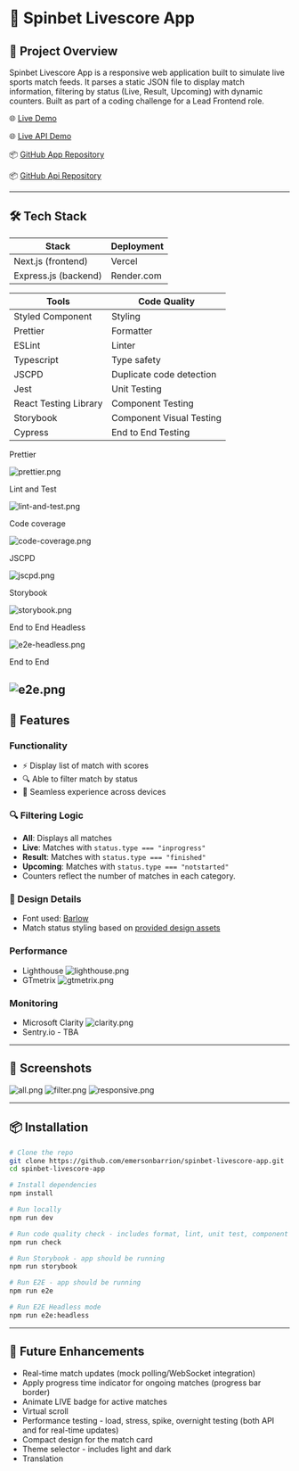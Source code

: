 # 🎯 Spinbet Livescore App

## 📝 Project Overview

Spinbet Livescore App is a responsive web application built to simulate live sports match feeds. It parses a static JSON file to display match information, filtering by status (Live, Result, Upcoming) with dynamic counters. Built as part of a coding challenge for a Lead Frontend role.

🌐 [Live Demo](https://spinbet-livescore-app.vercel.app/)

🌐 [Live API Demo](https://spinbet-livescore-api.onrender.com/api/v1/livescore)

📦 [GitHub App Repository](https://github.com/emersonbarrion/spinbet-livescore-app)

📦 [GitHub Api Repository](https://github.com/emersonbarrion/spinbet-livescore-api)

---

## 🛠️ Tech Stack

| Stack                | Deployment |
| -------------------- | ---------- |
| Next.js (frontend)   | Vercel     |
| Express.js (backend) | Render.com |

| Tools                 | Code Quality             |
|-----------------------|--------------------------|
| Styled Component      | Styling                  |
| Prettier              | Formatter                |
| ESLint                | Linter                   |
| Typescript            | Type safety              |
| JSCPD                 | Duplicate code detection |
| Jest                  | Unit Testing             |
| React Testing Library | Component Testing        |
| Storybook             | Component Visual Testing |
| Cypress               | End to End Testing       |

Prettier

![prettier.png](readme-screenshots/prettier.png)

Lint and Test

![lint-and-test.png](readme-screenshots/lint-and-test.png)

Code coverage

![code-coverage.png](readme-screenshots/code-coverage.png)

JSCPD

![jscpd.png](readme-screenshots/jscpd.png)

Storybook

![storybook.png](readme-screenshots/storybook.png)

End to End Headless

![e2e-headless.png](readme-screenshots/e2e-headless.png)

End to End

## ![e2e.png](readme-screenshots/e2e.png)

## 🚀 Features

### Functionality

- ⚡ Display list of match with scores
- 🔍 Able to filter match by status
- 📱 Seamless experience across devices

### 🔍 Filtering Logic

- **All**: Displays all matches
- **Live**: Matches with `status.type === "inprogress"`
- **Result**: Matches with `status.type === "finished"`
- **Upcoming**: Matches with `status.type === "notstarted"`
- Counters reflect the number of matches in each category.

### 🎨 Design Details

- Font used: [Barlow](https://fonts.google.com/specimen/Barlow)
- Match status styling based on [provided design assets](https://github.com/spinbet/fe-interview-test/tree/master/media)

### Performance

- Lighthouse
  ![lighthouse.png](readme-screenshots/lighthouse.png)
- GTmetrix
  ![gtmetrix.png](readme-screenshots/gtmetrix.png)

### Monitoring

- Microsoft Clarity
  ![clarity.png](readme-screenshots/clarity.png)
- Sentry.io - TBA

---

## 📸 Screenshots

![all.png](readme-screenshots/all.png)
![filter.png](readme-screenshots/filter.png)
![responsive.png](readme-screenshots/responsive.png)

---

## 📦 Installation

```bash
# Clone the repo
git clone https://github.com/emersonbarrion/spinbet-livescore-app.git
cd spinbet-livescore-app

# Install dependencies
npm install

# Run locally
npm run dev

# Run code quality check - includes format, lint, unit test, component test and jscpd
npm run check

# Run Storybook - app should be running
npm run storybook

# Run E2E - app should be running
npm run e2e

# Run E2E Headless mode
npm run e2e:headless
```

---

## 🚧 Future Enhancements

- Real-time match updates (mock polling/WebSocket integration)
- Apply progress time indicator for ongoing matches (progress bar border)
- Animate LIVE badge for active matches
- Virtual scroll
- Performance testing - load, stress, spike, overnight testing (both API and for real-time updates)
- Compact design for the match card
- Theme selector - includes light and dark
- Translation
